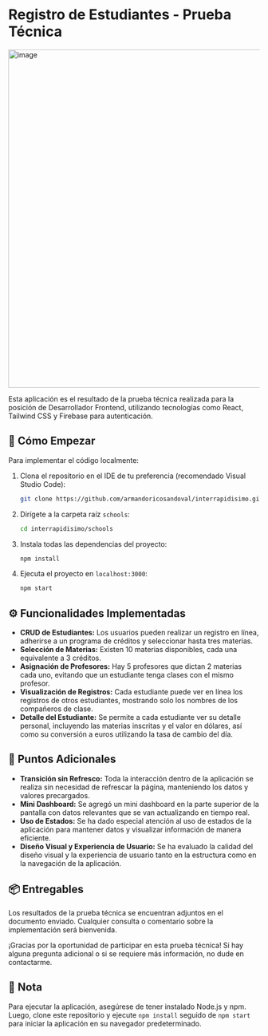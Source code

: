 # Registro de Estudiantes - Prueba Técnica

<img width="678" alt="image" src="https://github.com/armandoricosandoval/interrapidisimo/assets/69026950/cd03555f-342b-4f31-8fd1-bf4e213a87b6">


Esta aplicación es el resultado de la prueba técnica realizada para la posición de Desarrollador Frontend, utilizando tecnologías como React, Tailwind CSS y Firebase para autenticación.

## 🚀 Cómo Empezar

Para implementar el código localmente:

1. Clona el repositorio en el IDE de tu preferencia (recomendado Visual Studio Code):

    ```bash
    git clone https://github.com/armandoricosandoval/interrapidisimo.git
    ```

2. Dirígete a la carpeta raíz `schools`:

    ```bash
    cd interrapidisimo/schools
    ```

3. Instala todas las dependencias del proyecto:

    ```bash
    npm install
    ```

4. Ejecuta el proyecto en `localhost:3000`:

    ```bash
    npm start
    ```

## ⚙️ Funcionalidades Implementadas

- **CRUD de Estudiantes:** Los usuarios pueden realizar un registro en línea, adherirse a un programa de créditos y seleccionar hasta tres materias.
- **Selección de Materias:** Existen 10 materias disponibles, cada una equivalente a 3 créditos.
- **Asignación de Profesores:** Hay 5 profesores que dictan 2 materias cada uno, evitando que un estudiante tenga clases con el mismo profesor.
- **Visualización de Registros:** Cada estudiante puede ver en línea los registros de otros estudiantes, mostrando solo los nombres de los compañeros de clase.
- **Detalle del Estudiante:** Se permite a cada estudiante ver su detalle personal, incluyendo las materias inscritas y el valor en dólares, así como su conversión a euros utilizando la tasa de cambio del día.

## 🌟 Puntos Adicionales

- **Transición sin Refresco:** Toda la interacción dentro de la aplicación se realiza sin necesidad de refrescar la página, manteniendo los datos y valores precargados.
- **Mini Dashboard:** Se agregó un mini dashboard en la parte superior de la pantalla con datos relevantes que se van actualizando en tiempo real.
- **Uso de Estados:** Se ha dado especial atención al uso de estados de la aplicación para mantener datos y visualizar información de manera eficiente.
- **Diseño Visual y Experiencia de Usuario:** Se ha evaluado la calidad del diseño visual y la experiencia de usuario tanto en la estructura como en la navegación de la aplicación.

## 📦 Entregables

Los resultados de la prueba técnica se encuentran adjuntos en el documento enviado. Cualquier consulta o comentario sobre la implementación será bienvenida.

¡Gracias por la oportunidad de participar en esta prueba técnica! Si hay alguna pregunta adicional o si se requiere más información, no dude en contactarme.

## 📝 Nota

Para ejecutar la aplicación, asegúrese de tener instalado Node.js y npm. Luego, clone este repositorio y ejecute `npm install` seguido de `npm start` para iniciar la aplicación en su navegador predeterminado.
